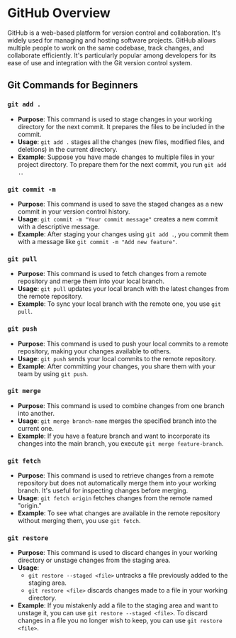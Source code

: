# GitHub Overview

GitHub is a web-based platform for version control and collaboration. It's widely used for managing and hosting software projects. GitHub allows multiple people to work on the same codebase, track changes, and collaborate efficiently. It's particularly popular among developers for its ease of use and integration with the Git version control system.

## Git Commands for Beginners

### `git add .`

- **Purpose**: This command is used to stage changes in your working directory for the next commit. It prepares the files to be included in the commit.
- **Usage**: `git add .` stages all the changes (new files, modified files, and deletions) in the current directory.
- **Example**: Suppose you have made changes to multiple files in your project directory. To prepare them for the next commit, you run `git add .`.

### `git commit -m`

- **Purpose**: This command is used to save the staged changes as a new commit in your version control history.
- **Usage**: `git commit -m "Your commit message"` creates a new commit with a descriptive message.
- **Example**: After staging your changes using `git add .`, you commit them with a message like `git commit -m "Add new feature"`.

### `git pull`

- **Purpose**: This command is used to fetch changes from a remote repository and merge them into your local branch.
- **Usage**: `git pull` updates your local branch with the latest changes from the remote repository.
- **Example**: To sync your local branch with the remote one, you use `git pull`.

### `git push`

- **Purpose**: This command is used to push your local commits to a remote repository, making your changes available to others.
- **Usage**: `git push` sends your local commits to the remote repository.
- **Example**: After committing your changes, you share them with your team by using `git push`.

### `git merge`

- **Purpose**: This command is used to combine changes from one branch into another.
- **Usage**: `git merge branch-name` merges the specified branch into the current one.
- **Example**: If you have a feature branch and want to incorporate its changes into the main branch, you execute `git merge feature-branch`.

### `git fetch`

- **Purpose**: This command is used to retrieve changes from a remote repository but does not automatically merge them into your working branch. It's useful for inspecting changes before merging.
- **Usage**: `git fetch origin` fetches changes from the remote named "origin."
- **Example**: To see what changes are available in the remote repository without merging them, you use `git fetch`.

### `git restore`

- **Purpose**: This command is used to discard changes in your working directory or unstage changes from the staging area.
- **Usage**: 
  - `git restore --staged <file>` untracks a file previously added to the staging area.
  - `git restore <file>` discards changes made to a file in your working directory.
- **Example**: If you mistakenly add a file to the staging area and want to unstage it, you can use `git restore --staged <file>`. To discard changes in a file you no longer wish to keep, you can use `git restore <file>`.